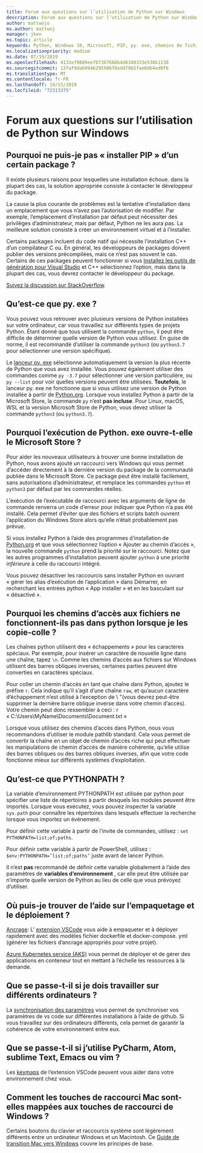 ```yaml
---
title: Forum aux questions sur l’utilisation de Python sur Windows
description: Forum aux questions sur l’utilisation de Python sur Windows
author: mattwojo
ms.author: mattwoj
manager: jken
ms.topic: article
keywords: Python, Windows 10, Microsoft, PIP, py. exe, chemins de fichier, PYTHONPATH, déploiement Python, empaquetage python
ms.localizationpriority: medium
ms.date: 07/19/2019
ms.openlocfilehash: 4132ef0089ee707367666b4d6340333e538b1130
ms.sourcegitcommit: 13faf9dab9946295986f8edd79b5fae0db4ed0f6
ms.translationtype: MT
ms.contentlocale: fr-FR
ms.lasthandoff: 10/15/2019
ms.locfileid: "72313375"
---
```

# <a name="frequently-asked-questions-about-using-python-on-windows"></a>Forum aux questions sur l’utilisation de Python sur Windows

## <a name="why-cant-i-pip-install-a-certain-package"></a>Pourquoi ne puis-je pas « installer PIP » d’un certain package ?

Il existe plusieurs raisons pour lesquelles une installation échoue. dans la plupart des cas, la solution appropriée consiste à contacter le développeur du package.

La cause la plus courante de problèmes est la tentative d’installation dans un emplacement que vous n’avez pas l’autorisation de modifier. Par exemple, l’emplacement d’installation par défaut peut nécessiter des privilèges d’administrateur, mais par défaut, Python ne les aura pas. La meilleure solution consiste à créer un environnement virtuel et à l’installer.

Certains packages incluent du code natif qui nécessite l’installation C++ d’un compilateur C ou. En général, les développeurs de packages doivent publier des versions précompilées, mais ce n’est pas souvent le cas. Certains de ces packages peuvent fonctionner si vous [Installez les outils de génération pour Visual Studio](https://visualstudio.microsoft.com/downloads/#build-tools-for-visual-studio-2019) et C++ sélectionnez l’option, mais dans la plupart des cas, vous devrez contacter le développeur du package.

[Suivez la discussion sur StackOverflow](https://stackoverflow.com/questions/4750806/how-do-i-install-pip-on-windows/12476379).

## <a name="what-is-pyexe"></a>Qu’est-ce que py. exe ?

Vous pouvez vous retrouver avec plusieurs versions de Python installées sur votre ordinateur, car vous travaillez sur différents types de projets Python. Étant donné que tous utilisent la commande `python`, il peut être difficile de déterminer quelle version de Python vous utilisez. En guise de norme, il est recommandé d’utiliser la commande `python3` (ou `python3.7` pour sélectionner une version spécifique).

Le [lanceur py. exe](https://docs.python.org/3/using/windows.html#launcher) sélectionne automatiquement la version la plus récente de Python que vous avez installée. Vous pouvez également utiliser des commandes comme `py -3.7` pour sélectionner une version particulière, ou `py --list` pour voir quelles versions peuvent être utilisées. **Toutefois**, le lanceur py. exe ne fonctionne que si vous utilisez une version de Python installée à partir de [Python.org](https://www.python.org/downloads/windows/). Lorsque vous installez Python à partir de la Microsoft Store, la commande `py` n’est **pas incluse**. Pour Linux, macOS, WSL et la version Microsoft Store de Python, vous devez utiliser la commande `python3` (ou `python3.7`).

## <a name="why-does-running-pythonexe-open-the-microsoft-store"></a>Pourquoi l’exécution de Python. exe ouvre-t-elle le Microsoft Store ?

Pour aider les nouveaux utilisateurs à trouver une bonne installation de Python, nous avons ajouté un raccourci vers Windows qui vous permet d’accéder directement à la dernière version du package de la communauté publiée dans le Microsoft Store. Ce package peut être installé facilement, sans autorisations d’administrateur, et remplace les commandes `python` et `python3` par défaut par les commandes réelles.

L’exécution de l’exécutable de raccourci avec les arguments de ligne de commande renverra un code d’erreur pour indiquer que Python n’a pas été installé. Cela permet d’éviter que des fichiers et scripts batch ouvrent l’application du Windows Store alors qu’elle n’était probablement pas prévue.

Si vous installez Python à l’aide des programmes d’installation de [Python.org](https://www.python.org/downloads/windows/) et que vous sélectionnez l’option « Ajouter au chemin d’accès », la nouvelle commande `python` prend la priorité sur le raccourci. Notez que les autres programmes d’installation peuvent ajouter `python` à une priorité _inférieure_ à celle du raccourci intégré.

Vous pouvez désactiver les raccourcis sans installer Python en ouvrant « gérer les alias d’exécution de l’application » dans Démarrer, en recherchant les entrées python « App installer » et en les basculant sur « désactivé ».

## <a name="why-dont-file-paths-work-in-python-when-i-copy-paste-them"></a>Pourquoi les chemins d’accès aux fichiers ne fonctionnent-ils pas dans python lorsque je les copie-colle ?

Les chaînes python utilisent des « échappements » pour les caractères spéciaux. Par exemple, pour insérer un caractère de nouvelle ligne dans une chaîne, tapez `\n`. Comme les chemins d’accès aux fichiers sur Windows utilisent des barres obliques inverses, certaines parties peuvent être converties en caractères spéciaux.

Pour coller un chemin d’accès en tant que chaîne dans Python, ajoutez le préfixe `r`. Cela indique qu’il s’agit d’une chaîne `raw`, et qu’aucun caractère d’échappement n’est utilisé à l’exception de \ "(vous devrez peut-être supprimer la dernière barre oblique inverse dans votre chemin d’accès). Votre chemin peut donc ressembler à ceci : r « C:\Users\MyName\Documents\Document.txt »

Lorsque vous utilisez des chemins d’accès dans Python, nous vous recommandons d’utiliser le module pathlib standard. Cela vous permet de convertir la chaîne en un objet de chemin d’accès riche qui peut effectuer les manipulations de chemin d’accès de manière cohérente, qu’elle utilise des barres obliques ou des barres obliques inverses, afin que votre code fonctionne mieux sur différents systèmes d’exploitation.

## <a name="what-is-pythonpath"></a>Qu’est-ce que PYTHONPATH ?

La variable d’environnement PYTHONPATH est utilisée par python pour spécifier une liste de répertoires à partir desquels les modules peuvent être importés. Lorsque vous exécutez, vous pouvez inspecter la variable `sys.path` pour connaître les répertoires dans lesquels effectuer la recherche lorsque vous importez un événement.

Pour définir cette variable à partir de l’invite de commandes, utilisez : `set PYTHONPATH=list;of;paths`.

Pour définir cette variable à partir de PowerShell, utilisez : `$env:PYTHONPATH=’list;of;paths’` juste avant de lancer Python.

Il n’est **pas** recommandé de définir cette variable globalement à l’aide des paramètres de **variables d’environnement** , car elle peut être utilisée par n’importe quelle version de Python au lieu de celle que vous prévoyez d’utiliser.

## <a name="where-can-i-find-help-with-packaging-and-deployment"></a>Où puis-je trouver de l’aide sur l’empaquetage et le déploiement ?

[Ancrage](https://code.visualstudio.com/docs/azure/docker): L' [extension VSCode](https://code.visualstudio.com/docs/azure/docker) vous aide à empaqueter et à déployer rapidement avec des modèles fichier dockerfile et docker-compose. yml (générer les fichiers d’ancrage appropriés pour votre projet).

[Azure Kubernetes service (AKS)](https://docs.microsoft.com/azure/aks/) vous permet de déployer et de gérer des applications en conteneur tout en mettant à l’échelle les ressources à la demande.

## <a name="what-if-i-need-to-work-across-different-machines"></a>Que se passe-t-il si je dois travailler sur différents ordinateurs ?

La [synchronisation des paramètres](https://marketplace.visualstudio.com/items?itemName=Shan.code-settings-sync) vous permet de synchroniser vos paramètres de vs code sur différentes installations à l’aide de github. Si vous travaillez sur des ordinateurs différents, cela permet de garantir la cohérence de votre environnement entre eux.

## <a name="what-if-im-used-to-using-pycharm-atom-sublime-text-emacs-or-vim"></a>Que se passe-t-il si j’utilise PyCharm, Atom, sublime Text, Emacs ou vim ?

Les [keymaps](https://marketplace.visualstudio.com/search?target=VSCode&category=Keymaps&sortBy=Downloads) de l’extension VSCode peuvent vous aider dans votre environnement chez vous.

## <a name="how-do-mac-shortcut-keys-map-to-windows-shortcut-keys"></a>Comment les touches de raccourci Mac sont-elles mappées aux touches de raccourci de Windows ?

Certains boutons du clavier et raccourcis système sont légèrement différents entre un ordinateur Windows et un Macintosh. Ce [Guide de transition Mac vers Windows](../dev-environment/mac-to-windows.md) couvre les principes de base.

